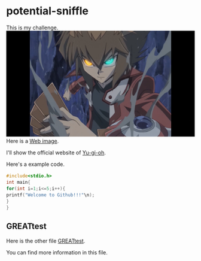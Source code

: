 # potential-sniffle
This is my challenge.
![](https://github.com/kagari0/potential-sniffle/blob/main/%E5%8D%81%E4%BB%A3.png)
Here is a [Web image](https://ss1.bdstatic.com/70cFvXSh_Q1YnxGkpoWK1HF6hhy/it/u=583031060,664297121&fm=26&gp=0.jpg).

I'll show the official website of [Yu-gi-oh](https://www.yugioh-card.com/).

Here's a example code.

```C
#include<stdio.h>
int main{
for(int i=1;i<=5;i++){
printf("Welcome to Github!!!"\n);
}
}
```
## GREATtest
  Here is the other file [GREATtest](https://github.com/kagari0/potential-sniffle/blob/main/GREATtest.md).
 
  You can find more information in this file.
  
  
